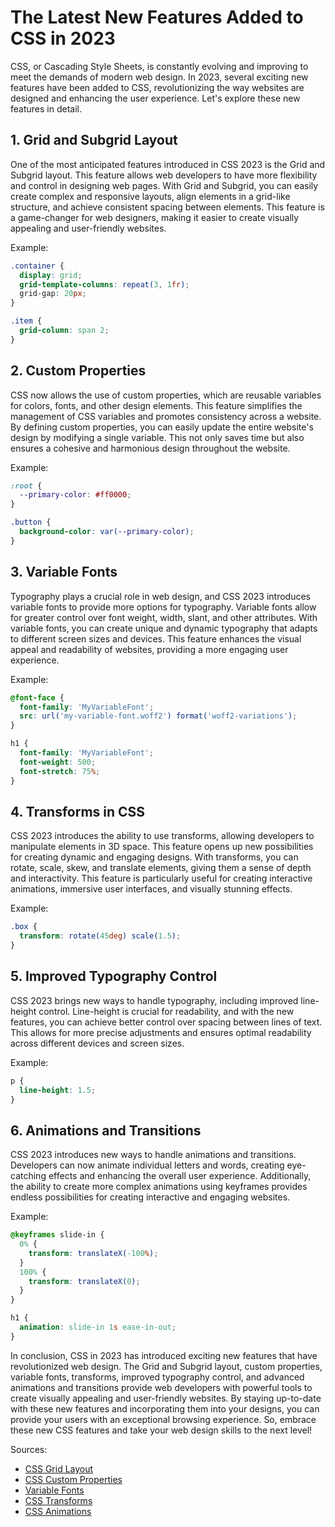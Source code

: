# The Latest New Features Added to CSS in 2023

CSS, or Cascading Style Sheets, is constantly evolving and improving to meet the demands of modern web design. In 2023, several exciting new features have been added to CSS, revolutionizing the way websites are designed and enhancing the user experience. Let's explore these new features in detail.

## 1. Grid and Subgrid Layout

One of the most anticipated features introduced in CSS 2023 is the Grid and Subgrid layout. This feature allows web developers to have more flexibility and control in designing web pages. With Grid and Subgrid, you can easily create complex and responsive layouts, align elements in a grid-like structure, and achieve consistent spacing between elements. This feature is a game-changer for web designers, making it easier to create visually appealing and user-friendly websites.

Example:

```css
.container {
  display: grid;
  grid-template-columns: repeat(3, 1fr);
  grid-gap: 20px;
}

.item {
  grid-column: span 2;
}
```

## 2. Custom Properties

CSS now allows the use of custom properties, which are reusable variables for colors, fonts, and other design elements. This feature simplifies the management of CSS variables and promotes consistency across a website. By defining custom properties, you can easily update the entire website's design by modifying a single variable. This not only saves time but also ensures a cohesive and harmonious design throughout the website.

Example:

```css
:root {
  --primary-color: #ff0000;
}

.button {
  background-color: var(--primary-color);
}
```

## 3. Variable Fonts

Typography plays a crucial role in web design, and CSS 2023 introduces variable fonts to provide more options for typography. Variable fonts allow for greater control over font weight, width, slant, and other attributes. With variable fonts, you can create unique and dynamic typography that adapts to different screen sizes and devices. This feature enhances the visual appeal and readability of websites, providing a more engaging user experience.

Example:

```css
@font-face {
  font-family: 'MyVariableFont';
  src: url('my-variable-font.woff2') format('woff2-variations');
}

h1 {
  font-family: 'MyVariableFont';
  font-weight: 500;
  font-stretch: 75%;
}
```

## 4. Transforms in CSS

CSS 2023 introduces the ability to use transforms, allowing developers to manipulate elements in 3D space. This feature opens up new possibilities for creating dynamic and engaging designs. With transforms, you can rotate, scale, skew, and translate elements, giving them a sense of depth and interactivity. This feature is particularly useful for creating interactive animations, immersive user interfaces, and visually stunning effects.

Example:

```css
.box {
  transform: rotate(45deg) scale(1.5);
}
```

## 5. Improved Typography Control

CSS 2023 brings new ways to handle typography, including improved line-height control. Line-height is crucial for readability, and with the new features, you can achieve better control over spacing between lines of text. This allows for more precise adjustments and ensures optimal readability across different devices and screen sizes.

Example:

```css
p {
  line-height: 1.5;
}
```

## 6. Animations and Transitions

CSS 2023 introduces new ways to handle animations and transitions. Developers can now animate individual letters and words, creating eye-catching effects and enhancing the overall user experience. Additionally, the ability to create more complex animations using keyframes provides endless possibilities for creating interactive and engaging websites.

Example:

```css
@keyframes slide-in {
  0% {
    transform: translateX(-100%);
  }
  100% {
    transform: translateX(0);
  }
}

h1 {
  animation: slide-in 1s ease-in-out;
}
```

In conclusion, CSS in 2023 has introduced exciting new features that have revolutionized web design. The Grid and Subgrid layout, custom properties, variable fonts, transforms, improved typography control, and advanced animations and transitions provide web developers with powerful tools to create visually appealing and user-friendly websites. By staying up-to-date with these new features and incorporating them into your designs, you can provide your users with an exceptional browsing experience. So, embrace these new CSS features and take your web design skills to the next level!

Sources:
- [CSS Grid Layout](https://www.w3schools.com/css/css_grid.asp)
- [CSS Custom Properties](https://developer.mozilla.org/en-US/docs/Web/CSS/--*)
- [Variable Fonts](https://developer.mozilla.org/en-US/docs/Web/CSS/CSS_Fonts/Variable_Fonts)
- [CSS Transforms](https://www.w3schools.com/css/css3_2dtransforms.asp)
- [CSS Animations](https://www.w3schools.com/css/css3_animations.asp)